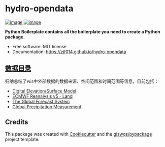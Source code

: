 # hydro-opendata


[![image](https://img.shields.io/pypi/v/hydro-opendata.svg)](https://pypi.python.org/pypi/hydro-opendata)
[![image](https://img.shields.io/conda/vn/conda-forge/hydro-opendata.svg)](https://anaconda.org/conda-forge/hydro-opendata)


**Python Boilerplate contains all the boilerplate you need to create a Python package.**


-   Free software: MIT license
-   Documentation: https://zjf014.github.io/hydro-opendata
    

## [数据目录](./data_catalog/README.md)

归纳总结了wis中外部数据的数据来源、空间范围和时间范围等信息，目前包括：

- [Digital Elevation/Surface Model](./data_catalog/README.md#digital-elevation/surface-model)
- [ECMWF Reanalysis v5 - Land](#ecmwf-reanalysis-v5)
- [The Global Forecast System](#the-global-forecast-system)
- [Global Precipitation Measurement](#global-precipitation-measurement)


## Credits

This package was created with [Cookiecutter](https://github.com/cookiecutter/cookiecutter) and the [giswqs/pypackage](https://github.com/giswqs/pypackage) project template.

